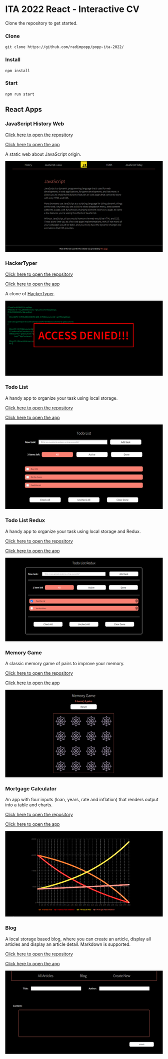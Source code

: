 # ITA 2022 React - Interactive CV

Clone the repository to get started.

### Clone

```
git clone https://github.com/radimpopp/popp-ita-2022/
```

### Install

```
npm install
```

### Start

```
npm run start
```

## React Apps

### JavaScript History Web

[Click here to open the repository](https://github.com/radimpopp/popp-ita-2022/tree/main/src/pages/jsWeb)

[Click here to open the app](https://radimpopp.eu/jsweb)

A static web about JavaScript origin.

![JavaScript History Web](/src/images/jsweb-screenshot.png)

### HackerTyper

[Click here to open the repository](https://github.com/radimpopp/popp-ita-2022/tree/main/src/pages/hackertyper)

[Click here to open the app](https://radimpopp.eu/hackertyper)

A clone of [HackerTyper](hackertyper.com).

![Hackertyper](/src/images/hackertyper-screenshot.png)

### Todo List

A handy app to organize your task using local storage.

[Click here to open the repository](https://github.com/radimpopp/popp-ita-2022/tree/main/src/pages/todolist)

[Click here to open the app](https://radimpopp.eu/todo-list)

![Todo List](/src/images/todo-screenshot.png)

### Todo List Redux

A handy app to organize your task using local storage and Redux.

[Click here to open the repository](https://github.com/radimpopp/popp-ita-2022/tree/main/src/pages/todoRedux)

[Click here to open the app](https://radimpopp.eu/todo-list-redux)

![Todo List Redux](/src/images/todo-redux-screenshot.png)

### Memory Game

A classic memory game of pairs to improve your memory.

[Click here to open the repository](https://github.com/radimpopp/popp-ita-2022/tree/main/src/pages/memoryGame)

[Click here to open the app](https://radimpopp.eu/memory-game)

![Memory Game](/src/images/memorygame-screenshot.png)

### Mortgage Calculator

An app with four inputs (loan, years, rate and inflation) that renders output into a table and charts.

[Click here to open the repository](https://github.com/radimpopp/popp-ita-2022/tree/main/src/pages/mortgageCalculator)

[Click here to open the app](https://radimpopp.eu/mortgage-calculator)

![Mortgage Calculator](/src/images/mortgage-calculator-screenshot.png)

### Blog

A local storage based blog, where you can create an article, display all articles and display an article detail. Markdown is supported.

[Click here to open the repository](https://github.com/radimpopp/popp-ita-2022/tree/main/src/pages/blog)

[Click here to open the app](https://radimpopp.eu/blog)

![Blog](/src/images/blog-screenshot.png)
